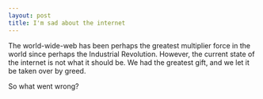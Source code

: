 ```yaml
---
layout: post
title: I'm sad about the internet
---
```


The world-wide-web has been perhaps the greatest multiplier force in the world since perhaps the Industrial Revolution. However, the current state of the internet is not what it should be. We had the greatest gift, and we let it be taken over by greed.

So what went wrong?

